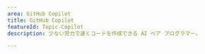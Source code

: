 ```yaml
---
area: GitHub Copilot
title: GitHub Copilot
featureId: Topic-Copilot
description: 少ない労力で速くコードを作成できる AI ペア プログラマー。

---
```



